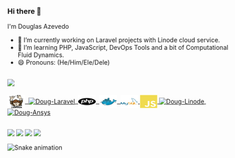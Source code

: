 ### Hi there 👋

I'm Douglas Azevedo

- 🔭 I’m currently working on Laravel projects with Linode cloud service.
- 🌱 I’m learning PHP, JavaScript, DevOps Tools and a bit of Computational Fluid Dynamics.
- 😄 Pronouns: (He/Him/Ele/Dele)
##

<div>
  <a href="https://github.com/azvdouglas">
  <img height="160em" src="https://github-readme-stats.vercel.app/api/top-langs/?username=azvdouglas&layout=compact&langs_count=7&theme=dark&count_private=true"/>
</div>
<div style="display: space-evenly"><br>
  <img align="center" alt="Doug-Composer" height="30" width="40" src="https://github.com/devicons/devicon/blob/master/icons/composer/composer-original.svg">&nbsp
  <img align="center" alt="Doug-Laravel" height="30" width="40" src="https://laravel.com/img/logomark.min.svg">&nbsp
  <img align="center" alt="Doug-Php" height="30" width="40" src="https://github.com/devicons/devicon/blob/master/icons/php/php-plain.svg">&nbsp
  <img align="center" alt="Doug-Docker" height="30" width="40" src="https://github.com/devicons/devicon/blob/master/icons/docker/docker-original.svg">&nbsp
  <img align="center" alt="Doug-Mysql" height="30" width="40" src="https://github.com/devicons/devicon/blob/master/icons/mysql/mysql-original-wordmark.svg">
  <img align="center" alt="Doug-JS" height="30" width="40" src="https://raw.githubusercontent.com/devicons/devicon/master/icons/javascript/javascript-plain.svg">
  <img align="center" alt="Doug-Linode" height="50" width="100" src="https://download.logo.wine/logo/Linode/Linode-Logo.wine.png">&nbsp
  <img align="center" alt="Doug-Ansys" height="30" width="60" src="https://upload.wikimedia.org/wikipedia/commons/thumb/1/14/Ansys_logo_%282019%29.svg/2560px-Ansys_logo_%282019%29.svg.png">
  
</div>
  
  ##
 
<div>
  <a href="https://instagram.com/azvdouglas" target="_blank"><img src="https://img.shields.io/badge/-Instagram-%23E4405F?style=for-the-badge&logo=instagram&logoColor=white" target="_blank"></a>
  <a href = "mailto:douglas.souza@edu.ufes.br"><img src="https://img.shields.io/badge/-Gmail-%23333?style=for-the-badge&logo=gmail&logoColor=white" target="_blank"></a>
  <a href="https://www.linkedin.com/in/azvdouglas/" target="_blank"><img src="https://img.shields.io/badge/-LinkedIn-%230077B5?style=for-the-badge&logo=linkedin&logoColor=white" target="_blank"></a> 
   <a href="https://twitter.com/azvdouglas" target="_blank"><img src="https://img.shields.io/badge/-Twitter-%23E4405F?style=for-the-badge&logo=twitter&logoColor=white" target="_blank"></a>
 
  ![Snake animation](https://github.com/azvdouglas/azvdouglas/blob/output/github-contribution-grid-snake.svg)
 
</div>
